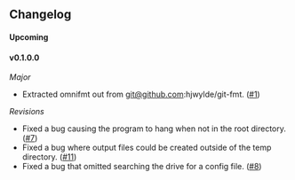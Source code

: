 ## Changelog

#### Upcoming

#### v0.1.0.0

*Major*
* Extracted omnifmt out from git@github.com:hjwylde/git-fmt. ([#1](https://github.com/hjwylde/omnifmt/issues/1))

*Revisions*
* Fixed a bug causing the program to hang when not in the root directory. ([#7](https://github.com/hjwylde/omnifmt/issues/7))
* Fixed a bug where output files could be created outside of the temp directory. ([#11](https://github.com/hjwylde/omnifmt/issues/11))
* Fixed a bug that omitted searching the drive for a config file. ([#8](https://github.com/hjwylde/omnifmt/issues/8))

